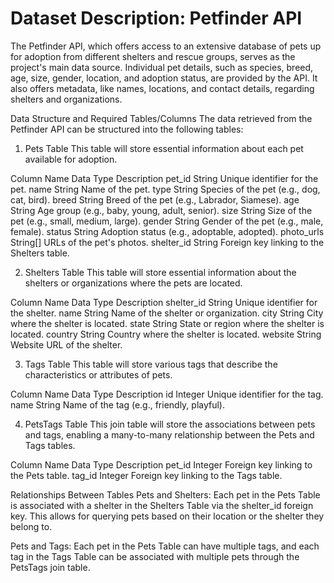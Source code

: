 # Dataset Description: Petfinder API

The Petfinder API, which offers access to an extensive database of pets up for adoption from different shelters and rescue groups, serves as the project's main data source.  Individual pet details, such as species, breed, age, size, gender, location, and adoption status, are provided by the API.  It also offers metadata, like names, locations, and contact details, regarding shelters and organizations.

Data Structure and Required Tables/Columns
The data retrieved from the Petfinder API can be structured into the following tables:

1. Pets Table
This table will store essential information about each pet available for adoption.

Column Name	Data Type	  Description
pet_id	    String	    Unique identifier for the pet.
name	      String	    Name of the pet.
type	      String	    Species of the pet (e.g., dog, cat, bird).
breed	      String	    Breed of the pet (e.g., Labrador, Siamese).
age	        String	    Age group (e.g., baby, young, adult, senior).
size	      String	    Size of the pet (e.g., small, medium, large).
gender	    String	    Gender of the pet (e.g., male, female).
status	    String	    Adoption status (e.g., adoptable, adopted).
photo_urls	String[]	  URLs of the pet's photos.
shelter_id	String	    Foreign key linking to the Shelters table.

2. Shelters Table
This table will store essential information about the shelters or organizations where the pets are located.

Column Name	  Data Type	  Description
shelter_id	  String	    Unique identifier for the shelter.
name	        String	    Name of the shelter or organization.
city	        String	    City where the shelter is located.
state	        String	    State or region where the shelter is located.
country	      String	    Country where the shelter is located.
website	      String	    Website URL of the shelter.

3. Tags Table
This table will store various tags that describe the characteristics or attributes of pets.

Column Name    Data Type    Description
id             Integer      Unique identifier for the tag.
name           String       Name of the tag (e.g., friendly, playful).

4. PetsTags Table
This join table will store the associations between pets and tags, enabling a many-to-many relationship between the Pets and Tags tables.

Column Name    Data Type    Description
pet_id         Integer      Foreign key linking to the Pets table.
tag_id         Integer      Foreign key linking to the Tags table.

Relationships Between Tables
Pets and Shelters:
Each pet in the Pets Table is associated with a shelter in the Shelters Table via the shelter_id foreign key. This allows for querying pets based on their location or the shelter they belong to.

Pets and Tags:
Each pet in the Pets Table can have multiple tags, and each tag in the Tags Table can be associated with multiple pets through the PetsTags join table.